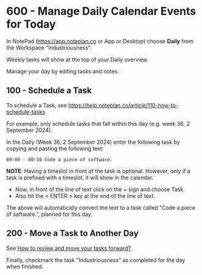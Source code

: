 # 600 - Manage Daily Calendar Events for Today

In NotePad (https://app.noteplan.co or App or Desktop) choose **Daily** from the Workspace "Industriousness".

Weekly tasks will show at the top of your Daily overview.

Manage your day by editing tasks and notes.

## 100 - Schedule a Task

To schedule a Task, see https://help.noteplan.co/article/110-how-to-schedule-tasks

For example, only schedule tasks that fall within this day (e.g. week 36, 2 September 2024).

In the Daily (Week 36, 2 September 2024) enter the following task by copying and pasting the following text:

```
09:00 - 09:10 Code a piece of software.
```

**NOTE**: Having a timeslot in front of the task is optional. However, only if a task is prefixed with a timeslot, it will show in the calendar.

- Now, in front of the line of text click on the + sign and choose Task.
- Also hit the < ENTER > key at the end of the line of text.

The above will automatically convert the text to a task called "Code a piece of software.", planned for this day.

## 200 - Move a Task to Another Day

See [How to review and move your tasks forward?](https://www.youtube.com/watch?v=DgFILdl4i4Q).

Finally, checkmark the task "Industriousness" as completed for the day when finished.
